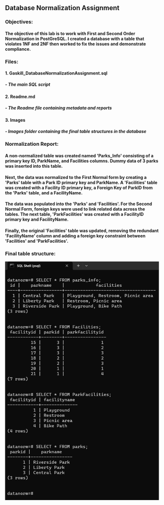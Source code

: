## Database Normalization Assignment

### **Objectives:**
#### The objective of this lab is to work with First and Second Order Normalization in PostGreSQL. I created a database with a table that violates 1NF and 2NF then worked to fix the issues and demonstrate compliance.

### **Files:**
#### 1. Gaskill_DatabaseNormalizationAssignment.sql
#####  - The main SQL script
#### 2. Readme.md
#####  - The Readme file containing metadata and reports
#### 3. Images
#####  - Images folder containing the final table structures in the database

### **Normalization Report:**
####  A non-normalized table was created named 'Parks_Info' consisting of a primary key ID, ParkName, and Facilities columns. Dummy data of 3 parks was inserted into this table.

#### Next, the data was normalized to the First Normal form by creating a 'Parks' table with a Park ID primary key and ParkName. A 'Facilities' table was created with a Facility ID primary key, a Foreign Key of ParkID from the 'Parks' table, and a FacilityName.

#### The data was populated into the 'Parks' and 'Facilities'. For the Second Normal Form, foreign keys were used to link related data across the tables. The next table, 'ParkFacilities' was created with a FacilityID primary key and FacilityName.

#### Finally, the original 'Facilities' table was updated, removing the redundant 'FacilityName' column and adding a foreign key constraint between 'Facilities' and 'ParkFacilities'.


### **Final table structure:**
![This file contains 4 tables, including parks_info, Facilities, ParkFacilities, and parks, all of which have been normalized to both the First and Second Normal Form](/Images/finalTableStructures.png)

